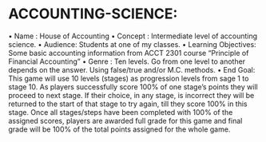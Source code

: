 # ACCOUNTING-SCIENCE: 
•	Name    : House of Accounting
•	Concept : Intermediate level of accounting science.
•	Audience: Students at one of my classes.
•	Learning Objectives: Some basic accounting information from ACCT 2301 course “Principle of Financial Accounting”
•	Genre   : Ten levels. Go from one level to another depends on the answer. Using false/true and/or M.C. methods.
•	End Goal: This game will use 10 levels (stages) as progression levels from sage 1 to stage 10. As players successfully score 100% of one stage’s points they 
will proceed to next stage. If their choice, in any stage, is incorrect they will be returned to the start of that stage to try again, till they score 100% in this stage. Once all stages/steps have been completed with 100% of the assigned scores, players are awarded full grade for this game and final grade will be 100% of the 
total points assigned for the whole game.
